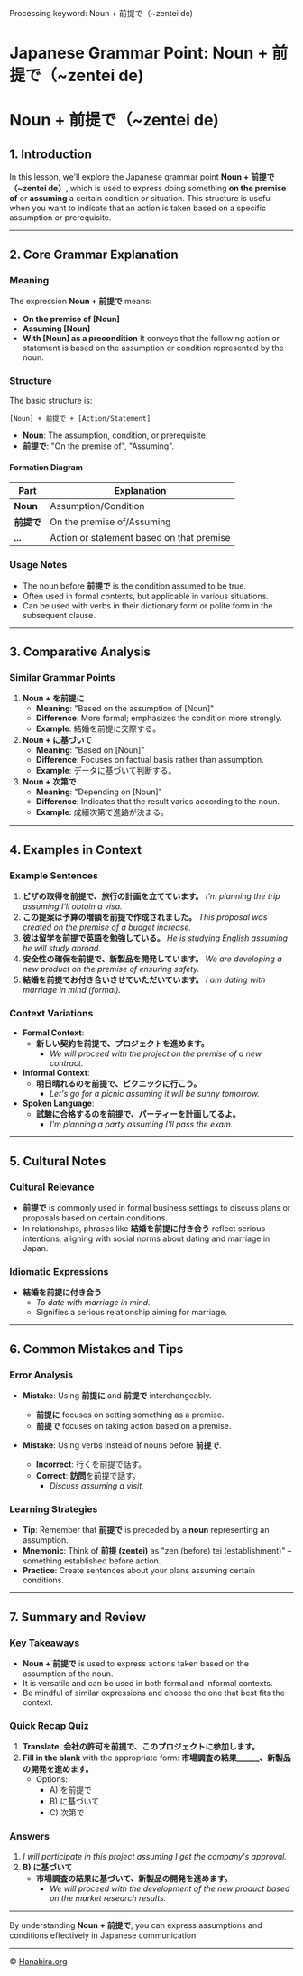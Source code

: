 Processing keyword: Noun + 前提で（~zentei de)
# Japanese Grammar Point: Noun + 前提で（~zentei de)
# Noun + 前提で（~zentei de)
## 1. Introduction
In this lesson, we'll explore the Japanese grammar point **Noun + 前提で（~zentei de）**, which is used to express doing something **on the premise of** or **assuming** a certain condition or situation. This structure is useful when you want to indicate that an action is taken based on a specific assumption or prerequisite.

---
## 2. Core Grammar Explanation
### Meaning
The expression **Noun + 前提で** means:
- **On the premise of [Noun]**
- **Assuming [Noun]**
- **With [Noun] as a precondition**
It conveys that the following action or statement is based on the assumption or condition represented by the noun.
### Structure
The basic structure is:
```
[Noun] + 前提で + [Action/Statement]
```
- **Noun**: The assumption, condition, or prerequisite.
- **前提で**: "On the premise of", "Assuming".
#### Formation Diagram
| Part        | Explanation                      |
|-------------|----------------------------------|
| **Noun**    | Assumption/Condition             |
| **前提で**  | On the premise of/Assuming       |
| **...**     | Action or statement based on that premise |
### Usage Notes
- The noun before **前提で** is the condition assumed to be true.
- Often used in formal contexts, but applicable in various situations.
- Can be used with verbs in their dictionary form or polite form in the subsequent clause.
---
## 3. Comparative Analysis
### Similar Grammar Points
1. **Noun + を前提に**
   - **Meaning**: "Based on the assumption of [Noun]"
   - **Difference**: More formal; emphasizes the condition more strongly.
   - **Example**: 結婚を前提に交際する。
2. **Noun + に基づいて**
   - **Meaning**: "Based on [Noun]"
   - **Difference**: Focuses on factual basis rather than assumption.
   - **Example**: データに基づいて判断する。
3. **Noun + 次第で**
   - **Meaning**: "Depending on [Noun]"
   - **Difference**: Indicates that the result varies according to the noun.
   - **Example**: 成績次第で進路が決まる。
---
## 4. Examples in Context
### Example Sentences
1. **ビザの取得を前提で、旅行の計画を立てています。**
   *I'm planning the trip assuming I'll obtain a visa.*
2. **この提案は予算の増額を前提で作成されました。**
   *This proposal was created on the premise of a budget increase.*
3. **彼は留学を前提で英語を勉強している。**
   *He is studying English assuming he will study abroad.*
4. **安全性の確保を前提で、新製品を開発しています。**
   *We are developing a new product on the premise of ensuring safety.*
5. **結婚を前提でお付き合いさせていただいています。**
   *I am dating with marriage in mind (formal).*
### Context Variations
- **Formal Context**:
  - **新しい契約を前提で、プロジェクトを進めます。**
    - *We will proceed with the project on the premise of a new contract.*
- **Informal Context**:
  - **明日晴れるのを前提で、ピクニックに行こう。**
    - *Let's go for a picnic assuming it will be sunny tomorrow.*
- **Spoken Language**:
  - **試験に合格するのを前提で、パーティーを計画してるよ。**
    - *I'm planning a party assuming I'll pass the exam.*
---
## 5. Cultural Notes
### Cultural Relevance
- **前提で** is commonly used in formal business settings to discuss plans or proposals based on certain conditions.
- In relationships, phrases like **結婚を前提に付き合う** reflect serious intentions, aligning with social norms about dating and marriage in Japan.
### Idiomatic Expressions
- **結婚を前提に付き合う**
  - *To date with marriage in mind.*
  - Signifies a serious relationship aiming for marriage.
---
## 6. Common Mistakes and Tips
### Error Analysis
- **Mistake**: Using **前提に** and **前提で** interchangeably.
  
  - **前提に** focuses on setting something as a premise.
  - **前提で** focuses on taking action based on a premise.
- **Mistake**: Using verbs instead of nouns before **前提で**.
  - **Incorrect**: 行くを前提で話す。
  - **Correct**: **訪問**を前提で話す。
    - *Discuss assuming a visit.*
### Learning Strategies
- **Tip**: Remember that **前提で** is preceded by a **noun** representing an assumption.
- **Mnemonic**: Think of **前提 (zentei)** as "zen (before) tei (establishment)" – something established before action.
- **Practice**: Create sentences about your plans assuming certain conditions.
---
## 7. Summary and Review
### Key Takeaways
- **Noun + 前提で** is used to express actions taken based on the assumption of the noun.
- It is versatile and can be used in both formal and informal contexts.
- Be mindful of similar expressions and choose the one that best fits the context.
### Quick Recap Quiz
1. **Translate**:
   **会社の許可を前提で、このプロジェクトに参加します。**
2. **Fill in the blank** with the appropriate form:
   **市場調査の結果______、新製品の開発を進めます。**
   - Options:
     - A) を前提で
     - B) に基づいて
     - C) 次第で
### Answers
1. *I will participate in this project assuming I get the company's approval.*
2. **B) に基づいて**
   - **市場調査の結果に基づいて、新製品の開発を進めます。**
     - *We will proceed with the development of the new product based on the market research results.*
---
By understanding **Noun + 前提で**, you can express assumptions and conditions effectively in Japanese communication.


---

© [Hanabira.org](https://hanabira.org)
